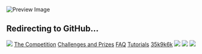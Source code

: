 ![Preview Image](https://framerusercontent.com/images/HBA5vNT8jvHlhjxkuAYiRS2WLWE.jpg)
## Redirecting to GitHub…
[![](https://framerusercontent.com/images/aPtLvraX9agw6nlGOAOwxlRHtKI.svg)](https://www.langflow.org/pt/aidevs-upgrad/<../old-home>)
[The Competition](https://www.langflow.org/pt/aidevs-upgrad/<../aidevs-upgrad>)
[Challenges and Prizes](https://www.langflow.org/pt/aidevs-upgrad/<./challenges>)
[FAQ](https://www.langflow.org/pt/aidevs-upgrad/<./faq>)
[Tutorials](https://www.langflow.org/pt/aidevs-upgrad/<./tutorials>)
[35k](https://www.langflow.org/pt/aidevs-upgrad/<https:/bit.ly/langflow>)[9k](https://www.langflow.org/pt/aidevs-upgrad/<https:/bit.ly/langflow-discord>)[6k](https://www.langflow.org/pt/aidevs-upgrad/<https:/twitter.com/langflow_ai>)
[![](https://framerusercontent.com/images/aPtLvraX9agw6nlGOAOwxlRHtKI.svg)](https://www.langflow.org/pt/aidevs-upgrad/<../old-home>)
[![](https://framerusercontent.com/images/aPtLvraX9agw6nlGOAOwxlRHtKI.svg)](https://www.langflow.org/pt/aidevs-upgrad/<../old-home>)
![](https://framerusercontent.com/images/XsXHkHpEp361famMUwzS6j9QHo.png)
